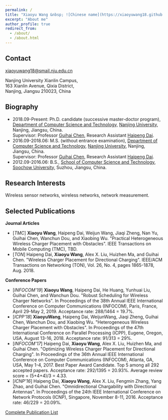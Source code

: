 ```yaml
---
permalink: /
title: "Xiaoyu Wang &nbsp; ![Chinese name](https://xiaoyuwang18.github.io/images/name.png)"
excerpt: "About me"
author_profile: true
redirect_from: 
  - /about/
  - /about.html
---
```


Contact
------
xiaoyuwang18@smail.nju.edu.cn

Nanjing University Xianlin Campus,  
163 Xianlin Avenue, Qixia District,  
Nanjing, Jiangsu 210023, China

Biography
------
- 2018.09-Present: Ph.D. candidate (successive master-doctor program), [Department of Computer Science and Technology](http://cs.nju.edu.cn/), [Nanjing University](https://www.nju.edu.cn/), Nanjing, Jiangsu, China.  
Supervisor: Professor [Guihai Chen](http://cs.nju.edu.cn/gchen), Research Assistant [Haipeng Dai](http://cs.nju.edu.cn/daihp/).
- 2016.09-2018.06: M.S. (without entrance examination), [Department of Computer Science and Technology](http://cs.nju.edu.cn/), [Nanjing University](https://www.nju.edu.cn/), Nanjing, Jiangsu, China.  
Supervisor: Professor [Guihai Chen](http://cs.nju.edu.cn/gchen), Research Assistant [Haipeng Dai](http://cs.nju.edu.cn/daihp/).
- 2012.09-2016.06: B.S., [School of Computer Science and Technology](http://scst.suda.edu.cn/), [Soochow University](http://www.suda.edu.cn/), Suzhou, Jiangsu, China.

Research Interests
------
Wireless sensor networks, wireless networks, network measurement.

Selected Publications
------
**Journal Articles**
- [*TMC*] **Xiaoyu Wang**, Haipeng Dai, Weijun Wang, Jiaqi Zheng, Nan Yu, Guihai Chen, Wanchun Dou, and Xiaobing Wu. "Practical Heterogeneous Wireless Charger Placement with Obstacles". IEEE Transactions on Mobile Computing (TMC), TBD.
- [*TON*] Haipeng Dai, **Xiaoyu Wang**, Alex X. Liu, Huizhen Ma, and Guihai Chen. "Wireless Charger Placement for Directional Charging". IEEE/ACM Transactions on Networking (TON), Vol. 26, No. 4, pages 1865-1878, Aug. 2018.

**Conference Papers**
- [*INFOCOM'19*] **Xiaoyu Wang**, Haipeng Dai, He Huang, Yunhuai Liu, Guihai Chen, and Wanchun Dou. "Robust Scheduling for Wireless Charger Networks". In Proceedings of the 38th Annual IEEE International Conference on Computer Communications (INFOCOM), Paris, France, April 29-May 2, 2019. Acceptance rate: 288/1464 = 19.7%.
- [*ICPP'18*] **XiaoyuWang**, Haipeng Dai, WeijunWang, Jiaqi Zheng, Guihai Chen, Wanchun Dou, and Xiaobing Wu. "Heterogeneous Wireless Charger Placement with Obstacles". In Proceedings of the 47th International Conference on Parallel Processing (ICPP), Eugene, Oregon, USA, August 13-16, 2018. Acceptance rate: 91/313 = 29%.
- [*INFOCOM'17*] Haipeng Dai, **Xiaoyu Wang**, Alex X. Liu, Huizhen Ma, and Guihai Chen. "Optimizing Wireless Charger Placement for Directional Charging". In Proceedings of the 36th Annual IEEE International Conference on Computer Communications (INFOCOM), Atlanta, GA, USA, May 1-4, 2017. Best Paper Award Candidate. Top 5 among all 292 accepted papers. Acceptance rate: 292/1395 = 20.93%. Average review score = (5+4+4)/3 = 4.33.
- [*ICNP'16*] Haipeng Dai, **Xiaoyu Wang**, Alex X. Liu, Fengmin Zhang, Yang Zhao, and Guihai Chen. "Omnidirectional Chargability with Directional Antennas". In Proceedings of the 24th IEEE International Conference on Network Protocols (ICNP), Singapore, November 8-11, 2016. Acceptance rate: 46/229 = 20.09%.

[Complete Publication List](https://xiaoyuwang18.github.io/publications/)
